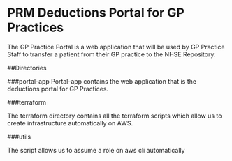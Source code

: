 # PRM Deductions Portal for GP Practices

The GP Practice Portal is a web application that will be used by GP Practice Staff to transfer a patient from their GP practice to the NHSE Repository.

##Directories

###portal-app
Portal-app contains the web application that is the deductions portal for GP Practices. 

###terraform

The terraform directory contains all the terraform scripts which allow us to create infrastructure automatically on AWS.

###utils

The script allows us to assume a role on aws cli automatically
